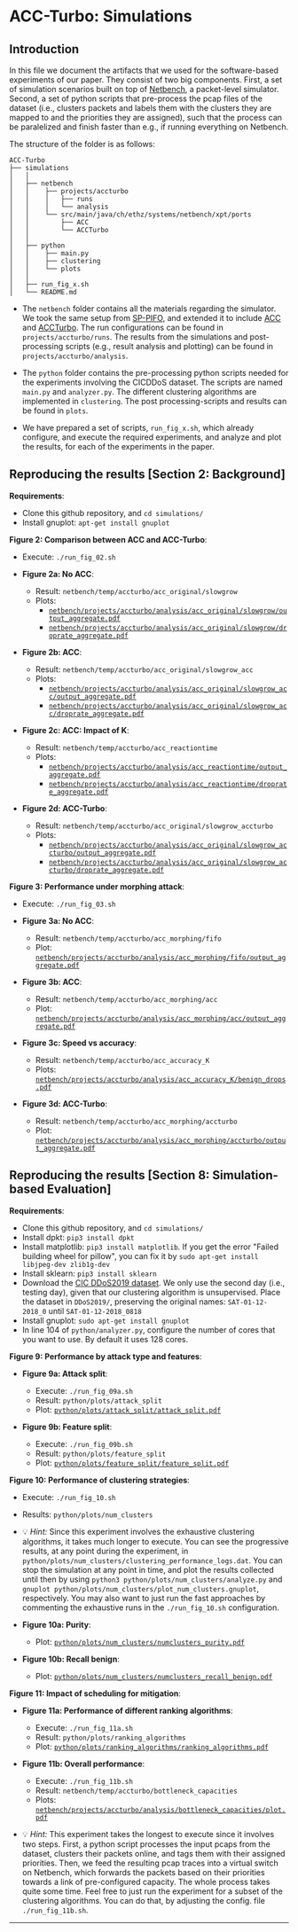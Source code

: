 
# ACC-Turbo: Simulations

## Introduction

In this file we document the artifacts that we used for the software-based experiments of our paper. They consist of two big components. First, a set of simulation scenarios built on top of [Netbench](https://github.com/ndal-eth/netbench), a packet-level simulator. Second, a set of python scripts that pre-process the pcap files of the dataset (i.e., clusters packets and labels them with the clusters they are mapped to and the priorities they are assigned), such that the process can be paralelized and finish faster than e.g., if running everything on Netbench.

The structure of the folder is as follows:
```
ACC-Turbo
├── simulations 
│   │
│   ├── netbench
│   │    ├── projects/accturbo
│   │    │   ├── runs
│   │    │   └── analysis
│   │    └── src/main/java/ch/ethz/systems/netbench/xpt/ports
│   │        ├── ACC
│   │        └── ACCTurbo
│   │
│   ├── python
│   │    ├── main.py
│   │    ├── clustering
│   │    └── plots
│   │
│   ├── run_fig_x.sh
│   └── README.md
```

* The `netbench` folder contains all the materials regarding the simulator. We took the same setup from [SP-PIFO](https://github.com/nsg-ethz/sp-pifo), and extended it to include [ACC](https://github.com/nsg-ethz/ACC-Turbo/tree/main/simulations/netbench/src/main/java/ch/ethz/systems/netbench/xpt/ports/ACC) and [ACCTurbo](https://github.com/nsg-ethz/ACC-Turbo/tree/main/simulations/netbench/src/main/java/ch/ethz/systems/netbench/xpt/ports/ACCTurbo). The run configurations can be found in `projects/accturbo/runs`. The results from the simulations and post-processing scripts (e.g., result analysis and plotting) can be found in  `projects/accturbo/analysis`.

* The `python` folder contains the pre-processing python scripts needed for the experiments involving the CICDDoS dataset. The scripts are named `main.py` and `analyzer.py`. The different clustering algorithms are implemented in `clustering`. The post processing-scripts and results can be found in `plots`.

* We have prepared a set of scripts, `run_fig_x.sh`, which already configure, and execute the required experiments, and analyze and plot the results, for each of the experiments in the paper. 

## Reproducing the results [Section 2: Background]

**Requirements**:

- Clone this github repository, and `cd simulations/`
- Install gnuplot: `apt-get install gnuplot`

**Figure 2: Comparison between ACC and ACC-Turbo**: 

* Execute: `./run_fig_02.sh`

* **Figure 2a: No ACC**:
    * Result: `netbench/temp/accturbo/acc_original/slowgrow`
    * Plots: 
        * [`netbench/projects/accturbo/analysis/acc_original/slowgrow/output_aggregate.pdf`](netbench/projects/accturbo/analysis/acc_original/slowgrow/output_aggregate.pdf)
        * [`netbench/projects/accturbo/analysis/acc_original/slowgrow/droprate_aggregate.pdf`](netbench/projects/accturbo/analysis/acc_original/slowgrow/droprate_aggregate.pdf)

* **Figure 2b: ACC**:
    * Result: `netbench/temp/accturbo/acc_original/slowgrow_acc`
    * Plots: 
        * [`netbench/projects/accturbo/analysis/acc_original/slowgrow_acc/output_aggregate.pdf`](netbench/projects/accturbo/analysis/acc_original/slowgrow_acc/output_aggregate.pdf)
        * [`netbench/projects/accturbo/analysis/acc_original/slowgrow_acc/droprate_aggregate.pdf`](netbench/projects/accturbo/analysis/acc_original/slowgrow_acc/droprate_aggregate.pdf)

* **Figure 2c: ACC: Impact of K**:
    * Result: `netbench/temp/accturbo/acc_reactiontime`
    * Plots: 
        * [`netbench/projects/accturbo/analysis/acc_reactiontime/output_aggregate.pdf`](netbench/projects/accturbo/analysis/acc_reactiontime/output_aggregate.pdf)
        * [`netbench/projects/accturbo/analysis/acc_reactiontime/droprate_aggregate.pdf`](netbench/projects/accturbo/analysis/acc_reactiontime/droprate_aggregate.pdf)

* **Figure 2d: ACC-Turbo**:
    * Result: `netbench/temp/accturbo/acc_original/slowgrow_accturbo`
    * Plots: 
        * [`netbench/projects/accturbo/analysis/acc_original/slowgrow_accturbo/output_aggregate.pdf`](netbench/projects/accturbo/analysis/acc_original/slowgrow_accturbo/output_aggregate.pdf)
        * [`netbench/projects/accturbo/analysis/acc_original/slowgrow_accturbo/droprate_aggregate.pdf`](netbench/projects/accturbo/analysis/acc_original/slowgrow_accturbo/droprate_aggregate.pdf)

**Figure 3: Performance under morphing attack**: 

* Execute: `./run_fig_03.sh`

* **Figure 3a: No ACC**:
    * Result: `netbench/temp/accturbo/acc_morphing/fifo`
    * Plot: [`netbench/projects/accturbo/analysis/acc_morphing/fifo/output_aggregate.pdf`](netbench/projects/accturbo/analysis/acc_morphing/fifo/output_aggregate.pdf)

* **Figure 3b: ACC**:
    * Result: `netbench/temp/accturbo/acc_morphing/acc`
    * Plot: [`netbench/projects/accturbo/analysis/acc_morphing/acc/output_aggregate.pdf`](netbench/projects/accturbo/analysis/acc_morphing/acc/output_aggregate.pdf)

* **Figure 3c: Speed vs accuracy**:
    * Result: `netbench/temp/accturbo/acc_accuracy_K`
    * Plots: [`netbench/projects/accturbo/analysis/acc_accuracy_K/benign_drops.pdf`](netbench/projects/accturbo/analysis/acc_accuracy_K/benign_drops.pdf)

* **Figure 3d: ACC-Turbo**:
    * Result: `netbench/temp/accturbo/acc_morphing/accturbo`
    * Plot: [`netbench/projects/accturbo/analysis/acc_morphing/accturbo/output_aggregate.pdf`](netbench/projects/accturbo/analysis/acc_morphing/accturbo/output_aggregate.pdf)

## Reproducing the results [Section 8: Simulation-based Evaluation]

**Requirements**:

- Clone this github repository, and `cd simulations/`
- Install dpkt: `pip3 install dpkt`
- Install matplotlib: `pip3 install matplotlib`. If you get the error "Failed building wheel for pillow", you can fix it by `sudo apt-get install libjpeg-dev zlib1g-dev`
- Install sklearn: `pip3 install sklearn`
- Download the [CIC DDoS2019 dataset](https://www.unb.ca/cic/datasets/ddos-2019.html). We only use the second day (i.e., testing day), given that our clustering algorithm is unsupervised. Place the dataset in `DDoS2019/`, preserving the original names: `SAT-01-12-2018_0` until `SAT-01-12-2018_0818`
- Install gnuplot: `sudo apt-get install gnuplot`
- In line 104 of `python/analyzer.py`, configure the number of cores that you want to use. By default it uses 128 cores.

**Figure 9: Performance by attack type and features**: 

* **Figure 9a: Attack split**:
    * Execute: `./run_fig_09a.sh`
    * Result: `python/plots/attack_split`
    * Plot: [`python/plots/attack_split/attack_split.pdf`](python/plots/attack_split/attack_split.pdf)

* **Figure 9b: Feature split**:
    * Execute: `./run_fig_09b.sh`
    * Result: `python/plots/feature_split`
    * Plot: [`python/plots/feature_split/feature_split.pdf`](python/plots/feature_split/feature_split.pdf)

**Figure 10: Performance of clustering strategies**: 
* Execute: `./run_fig_10.sh`
* Results: `python/plots/num_clusters`
* 💡 *Hint:* Since this experiment involves the exhaustive clustering algorithms, it takes much longer to execute. You can see the progressive results, at any point during the experiment, in `python/plots/num_clusters/clustering_performance_logs.dat`. You can stop the simulation at any point in time, and plot the results collected until then by using `python3 python/plots/num_clusters/analyze.py` and `gnuplot python/plots/num_clusters/plot_num_clusters.gnuplot`, respectively. You may also want to just run the fast approaches by commenting the exhaustive runs in the `./run_fig_10.sh` configuration.

* **Figure 10a: Purity**:
    * Plot: [`python/plots/num_clusters/numclusters_purity.pdf`](python/plots/num_clusters/numclusters_purity.pdf)

* **Figure 10b: Recall benign**:
    * Plot: [`python/plots/num_clusters/numclusters_recall_benign.pdf`](python/plots/num_clusters/numclusters_recall_benign.pdf)

**Figure 11: Impact of scheduling for mitigation**: 

* **Figure 11a: Performance of different ranking algorithms**:
    * Execute: `./run_fig_11a.sh`
    * Result: `python/plots/ranking_algorithms`
    * Plot: [`python/plots/ranking_algorithms/ranking_algorithms.pdf`](python/plots/ranking_algorithms/ranking_algorithms.pdf)

* **Figure 11b: Overall performance**:
    * Execute: `./run_fig_11b.sh`
    * Result: `netbench/temp/accturbo/bottleneck_capacities`
    * Plots: [`netbench/projects/accturbo/analysis/bottleneck_capacities/plot.pdf`](netbench/projects/accturbo/analysis/bottleneck_capacities/plot.pdf)
* 💡 *Hint:* This experiment takes the longest to execute since it involves two steps. First, a python script processes the input pcaps from the dataset, clusters their packets online, and tags them with their assigned priorities. Then, we feed the resulting pcap traces into a virtual switch on Netbench, which forwards the packets based on their priorities towards a link of pre-configured capacity. The whole process takes quite some time. Feel free to just run the experiment for a subset of the clustering algorithms. You can do that, by adjusting the config. file `./run_fig_11b.sh`.


---
